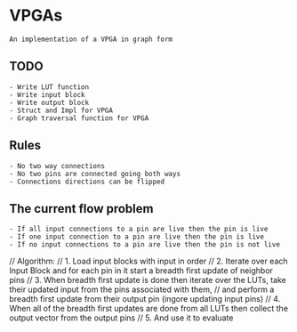 # VPGAs

    An implementation of a VPGA in graph form

## TODO

    - Write LUT function
    - Write input block
    - Write output block
    - Struct and Impl for VPGA
    - Graph traversal function for VPGA

## Rules

    - No two way connections
    - No two pins are connected going both ways
    - Connections directions can be flipped

## The current flow problem

    - If all input connections to a pin are live then the pin is live
    - If one input connection to a pin are live then the pin is live
    - If no input connections to a pin are live then the pin is not live

// Algorithm:
// 1. Load input blocks with input in order
// 2. Iterate over each Input Block and for each pin in it start a breadth first update of neighbor pins
// 3. When breadth first update is done then iterate over the LUTs, take their updated input from the pins associated with them,
//    and perform a breadth first update from their output pin (ingore updating input pins)
// 4. When all of the breadth first updates are done from all LUTs then collect the output vector from the output pins
// 5. And use it to evaluate
